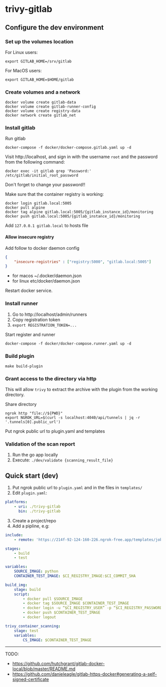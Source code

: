 # trivy-gitlab

## Configure the dev environment

### Set up the volumes location

For Linux users:
```shell
export GITLAB_HOME=/srv/gitlab
```

For MacOS users:
```shell
export GITLAB_HOME=$HOME/gitlab
```

### Create volumes and a network

```shell
docker volume create gitlab-data
docker volume create gitlab-runner-config
docker volume create registry-data
docker network create gitlab_net
```

### Install gitlab

Run gitlab
```shell
docker-compose -f docker/docker-compose.gitlab.yaml up -d
```

Visit http://localhost, and sign in with the username `root` and the password from the following command:

```shell
docker exec -it gitlab grep 'Password:' /etc/gitlab/initial_root_password
```


Don't forget to change your password!!

Make sure that the container registry is working:
```shell
docker login gitlab.local:5005
docker pull alpine
docker tag alpine gitlab.local:5005/{gitlab_instance_id}/monitoring
docker push gitlab.local:5005/{gitlab_instance_id}/monitoring
```

Add `127.0.0.1 gitlab.local` to hosts file

#### Allow insecure registry
Add follow to docker daemon config
```json
{
    "insecure-registries" : ["registry:5000", "gitlab.local:5005"]
}
```
- for macos ~/.docker/daemon.json
- for linux etc/docker/daemon.json

Restart docker service.


### Install runner

1. Go to http://localhost/admin/runners
2. Copy registration token
3. `export REGISTRATION_TOKEN=...`

Start register and runner
```shell
docker-compose -f docker/docker-compose.runner.yaml up -d
```

### Build plugin

```shell
make build-plugin
```

### Grant access to the directory via http

This will allow `trivy` to extract the archive with the plugin from the working directory.

Share directory
```shell
ngrok http "file://${PWD}"
export NGROK_URL=$(curl -s localhost:4040/api/tunnels | jq -r '.tunnels[0].public_url')
```

Put ngrok public url to plugin.yaml and templates

### Validation of the scan report

1. Run the go app locally
2. Execute: `./dev/validate {scanning_result_file}`


## Quick start (dev)

1. Put ngrok public url to `plugin.yaml` and in the files in  `templates/`
2. Edit `plugin.yaml`:

```yaml
platforms:
    - uri: ./trivy-gitlab
      bin: ./trivy-gitlab
```

3. Create a project/repo
4. Add a pipline, e.g:

```yaml
include:
    - remote: 'https://214f-92-124-160-226.ngrok-free.app/templates/jobs/container-scanning.gitlab-ci.yml'

stages:
    - build
    - test

variables:
    SOURCE_IMAGE: python
    CONTAINER_TEST_IMAGE: $CI_REGISTRY_IMAGE:$CI_COMMIT_SHA

build_img:
    stage: build
    script:
        - docker pull $SOURCE_IMAGE
        - docker tag $SOURCE_IMAGE $CONTAINER_TEST_IMAGE
        - docker login -u “$CI_REGISTRY_USER” -p “$CI_REGISTRY_PASSWORD” $CI_REGISTRY
        - docker push $CONTAINER_TEST_IMAGE
        - docker logout

trivy_container_scanning:
    stage: test
    variables:
        CS_IMAGE: $CONTAINER_TEST_IMAGE
```

--- 

TODO:
- https://github.com/hutchgrant/gitlab-docker-local/blob/master/README.md
- https://github.com/danieleagle/gitlab-https-docker#generating-a-self-signed-certificate